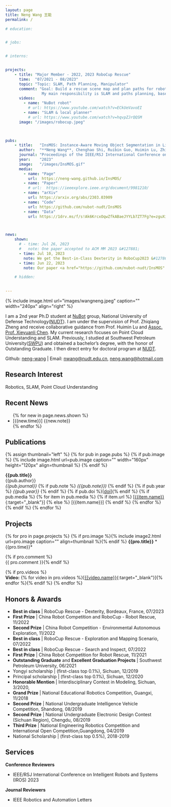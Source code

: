 ```yaml
---
layout: page
title: Neng Wang 王能
permalink: /

# education:


# jobs:


# interns:


projects:
    - title: "Major Member - 2022, 2023 RoboCup Rescue"
      time:  "07/2021 - 08/2023"
      topic: "Topic: SLAM, Path Planning, Manipulator"
      comment: "Goal: Build a rescue scene map and plan paths for robot to navigate to the target location.<br/>
                My main responsibility is SLAM and paths planning, based on Faster-lio and TARE algorithms, combining them with our robots. Besides, I also manipulate the robotic arm to perform dexterity tasks."
      videos:
        - name: "NuBot robot"
          # url: https://www.youtube.com/watch?v=ECkUeVavoEI
        - name: "SLAM & local planner"
          # url: https://www.youtube.com/watch?v=hqvpZJrQQSM
      image: "/images/robocup.jpeg"
      


pubs:
    - title:   "InsMOS: Instance-Aware Moving Object Segmentation in LiDAR Data"
      author:  "**Neng Wang**, Chenghao Shi, Ruibin Guo, Huimin Lu, Zhiqiang Zheng, Xieyuanli Chen"
      journal: "Proceedings of the IEEE/RSJ International Conference on Intelligent Robots and Systems (IROS)"
      year:    "2023"
      image:   "/images/InsMOS.gif"
      media:
        - name: "Page"
          url:  https://neng-wang.github.io/InsMOS/
        - name: "Paper"
          # url:  https://ieeexplore.ieee.org/document/9981210/
        - name: "arXiv"
          url: https://arxiv.org/abs/2303.03909
        - name: "Code"
          url: https://github.com/nubot-nudt/InsMOS
        - name: "Data"
          url: https://1drv.ms/f/s!Ak6KrcxOqwZfkABaeJYYLb7ZT7Fg?e=zguXiK



news:
    shown:
      # - time: Jul 26, 2023
      #   note: One paper accepted to ACM MM 2023 &#127881;
      - time: Jul 10, 2023
        note: We get the Best-in-Class Dexterity in RoboCup2023 &#127867;&#127881;
      - time: Jun 22, 2023
        note: Our paper <a href="https://github.com/nubot-nudt/InsMOS" target="_blank">InsMOS</a> accepted to IROS 2023 &#128079;

    # hidden:

   
---
```


<!-- About me -->
{% include image.html url="images/wangneng.jpeg" caption="" width="240px" align="right" %}

I am a 2nd year Ph.D student at [NuBot] group, National University of Defense Technology([NUDT]). I am under the supervision of Prof. Zhiqiang Zheng and receive collaborative guidance from Prof. Huimin Lu and [Assoc. Prof. Xieyuanli Chen]. My current research focuses on Point Cloud Understanding and SLAM. Previously, I studied at Southwest Petroleum University([SWPU]) and obtained a bachelor’s degree, with the honor of Outstanding Graduate. I then direct entry for doctoral program at [NUDT].




Github: [neng-wang]  \| Email: nwang@nudt.edu.cn, neng.wang@hotmail.com


## Research Interest
Robotics, SLAM, Point Cloud Understanding
<!-- 3D Visual Perception, 3D Vision, Robotics, SLAM, Deep Learning, Autonomous Driving & Video Object Segmentation <br /> -->


## Recent News
<ul>
  {% for new in page.news.shown %}
    <li> [{{new.time}}] {{new.note}} </li>
  {% endfor %}

  <!-- <span id="moreText"> 
    {% for new in page.news.hidden %}
      <li> [{{new.time}}] {{new.note}} </li>
    {% endfor %}
  </span> -->
</ul>




## Publications
<!-- Will upload soon... -->
<!-- This part will be updated as soon as my on-going projects are approved to be made public which should be quite exciting.<br/> -->

{% assign thumbnail="left" %}
{% for pub in page.pubs %}
{% if pub.image %}
{% include image.html url=pub.image caption="" width="160px" height="120px" align=thumbnail %}
{% endif %}

<!-- [**{{pub.title}}**]({% if pub.internal %}{{pub.url | prepend: site.baseurl}}{% else %}{{pub.url}}{% endif %})<br /> -->
**{{pub.title}}**<br />
{{pub.author}}<br />
*{{pub.journal}}* {% if pub.note %} *({{pub.note}})* {% endif %} {% if pub.year %} *{{pub.year}}* {% endif %} {% if pub.doi %}[[doi]({{pub.doi}})]{% endif %}
{% if pub.media %} {% for item in pub.media %} {% if item.url %} [[{{item.name}}]({{item.url}}){:target="_blank"}] {% else %} [{{item.name}}] {% endif %}
{% endfor %}
{% endif %}
{% endfor %}


## Projects
{% for pro in page.projects %}
{% if pro.image %}{% include image2.html url=pro.image caption="" align=thumbnail %}{% endif %}
**{{pro.title}}**  * {{pro.time}}* 
<!-- {% if pro.topic %}<br/>**{{pro.topic}}**{% endif %} -->
{% if pro.comment %}<br/>{{ pro.comment }}{% endif %}
<!-- {% if pro.duties %}<br/>{{ pro.duties }}{% endif %} -->
{% if pro.videos %}<br/>**Video:** {% for video in pro.videos %}[[{{video.name}}]({{video.url}}){:target="_blank"}]{% endfor %}{% endif %}
{% endfor %}


## Honors & Awards
- **Best in class** \| RoboCup Rescue - Dexterity, Bordeaux, France, 07/2023
- **First Prize** \| China Robot Competition and RoboCup - Robot Rescue, 11/2022
- **Second Prize** \| China Robot Competition - Environmental Autonomous Exploration, 11/2022
- **Best in class** \| RoboCup Rescue - Exploration and Mapping Scenario, 07/2022
- **Best in class** \| RoboCup Rescue - Search and Inspect, 07/2022
- **First Prize** \| China Robot Competition for Robot Rescue, 11/2021
- **Outstanding Graduate** and **Excellent Graduation Projects** \| Southwest Petroleum University, 06/2021
- Yongyi scholarship \| (first-class  top 0.1%), Sichuan, 12/2019
- Principal scholarship \| (first-class  top 0.1%), Sichuan, 12/2020
- **Honorable Mention** \| Interdisciplinary Contest in Modeling, Sichuan, 3/2020,
- **Grand Prize** \| National Educational Robotics Competition, Guangxi, 11/2018
- **Second Prize** \| National Undergraduate Intelligence Vehicle Competition, Shandong, 08/2019
- **Second Prize** \| National Undergraduate Electronic Design Contest (Sichuan Region), Chengdu, 08/2019
- **Third Prize** \| National Engineering Robotics Competition and International Open Competition,Guangdong, 04/2019
- National Scholarship \| (first-class  top 0.5%), 2018-2019


## Services
**Conference Reviewers**
 - IEEE/RSJ International Conference on Intelligent Robots and Systems (IROS) 2023

**Journal Reviewers**
 - IEEE Robotics and Automation Letters



<!--Hyperlinks -->
[NuBot]: https://github.com/nubot-nudt
[NUDT]: https://www.nudt.edu.cn/
[SWPU]: https://www.swpu.edu.cn/en/
[Assoc. Prof. Xieyuanli Chen]: http://xieyuanli-chen.com/
[neng-wang]: https://github.com/neng-wang


